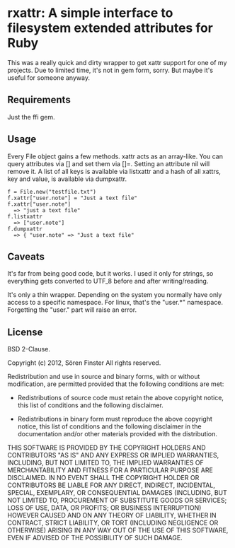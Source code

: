 rxattr: A simple interface to filesystem extended attributes for Ruby
=====================================================================

This was a really quick and dirty wrapper to get xattr support for one
of my projects. Due to limited time, it's not in gem form, sorry. But
maybe it's useful for someone anyway.

Requirements
------------

Just the ffi gem.

Usage
-----

Every File object gains a few methods. xattr acts as an
array-like. You can query attributes via [] and set them via
[]=. Setting an attribute nil will remove it. A list of all keys is
available via listxattr and a hash of all xattrs, key and value, is
available via dumpxattr.

    f = File.new("testfile.txt")
    f.xattr["user.note"] = "Just a text file"
    f.xattr["user.note"]
      => "just a text file"
    f.listxattr
      => ["user.note"]
    f.dumpxattr
      => { "user.note" => "Just a text file"

Caveats
-------

It's far from being good code, but it works. I used it only for
strings, so everything gets converted to UTF_8 before and after
writing/reading.

It's only a thin wrapper. Depending on the system you normally have
only access to a specific namespace. For linux, that's the "user.*"
namespace. Forgetting the "user." part will raise an error.

License
-------

BSD 2-Clause.


Copyright (c) 2012, Sören Finster
All rights reserved.

Redistribution and use in source and binary forms, with or without
modification, are permitted provided that the following conditions are
met:

- Redistributions of source code must retain the above copyright
notice, this list of conditions and the following disclaimer.

- Redistributions in binary form must reproduce the above copyright
notice, this list of conditions and the following disclaimer in the
documentation and/or other materials provided with the distribution.

THIS SOFTWARE IS PROVIDED BY THE COPYRIGHT HOLDERS AND CONTRIBUTORS
"AS IS" AND ANY EXPRESS OR IMPLIED WARRANTIES, INCLUDING, BUT NOT
LIMITED TO, THE IMPLIED WARRANTIES OF MERCHANTABILITY AND FITNESS FOR
A PARTICULAR PURPOSE ARE DISCLAIMED. IN NO EVENT SHALL THE COPYRIGHT
HOLDER OR CONTRIBUTORS BE LIABLE FOR ANY DIRECT, INDIRECT, INCIDENTAL,
SPECIAL, EXEMPLARY, OR CONSEQUENTIAL DAMAGES (INCLUDING, BUT NOT
LIMITED TO, PROCUREMENT OF SUBSTITUTE GOODS OR SERVICES; LOSS OF USE,
DATA, OR PROFITS; OR BUSINESS INTERRUPTION) HOWEVER CAUSED AND ON ANY
THEORY OF LIABILITY, WHETHER IN CONTRACT, STRICT LIABILITY, OR TORT
(INCLUDING NEGLIGENCE OR OTHERWISE) ARISING IN ANY WAY OUT OF THE USE
OF THIS SOFTWARE, EVEN IF ADVISED OF THE POSSIBILITY OF SUCH DAMAGE.
